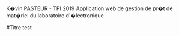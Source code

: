 K�vin PASTEUR - TPI 2019 
Application web de gestion de pr�t de mat�riel du laboratoire d'�lectronique

#Titre test